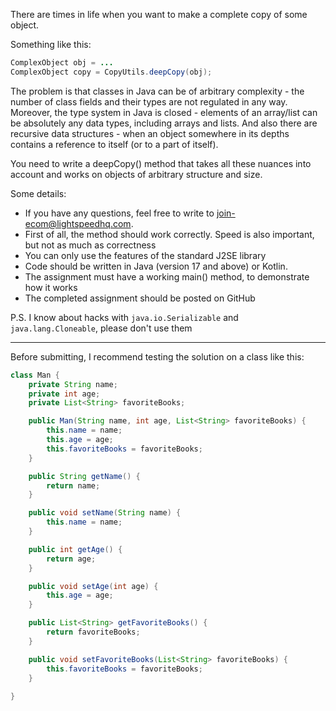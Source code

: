 There are times in life when you want to make a complete copy of some object.

Something like this:

```java
ComplexObject obj = ...
ComplexObject copy = CopyUtils.deepCopy(obj);
```

The problem is that classes in Java can be of arbitrary complexity - the number of class fields and their types are not regulated in any way. 
Moreover, the type system in Java is closed - elements of an array/list can be absolutely any data types, including arrays and lists. 
And also there are recursive data structures - when an object somewhere in its depths contains a reference to itself (or to a part of itself).

You need to write a deepCopy() method that takes all these nuances into account and works on objects of arbitrary structure and size.

Some details:
- If you have any questions, feel free to write to join-ecom@lightspeedhq.com.
- First of all, the method should work correctly. Speed is also important, but not as much as correctness 
- You can only use the features of the standard J2SE library
- Code should be written in Java (version 17 and above) or Kotlin.
- The assignment must have a working main() method, to demonstrate how it works
- The completed assignment should be posted on GitHub

P.S. I know about hacks with `java.io.Serializable` and `java.lang.Cloneable`, please don't use them

---
Before submitting, I recommend testing the solution on a class like this:
```java
class Man {
	private String name;
	private int age;
	private List<String> favoriteBooks;

	public Man(String name, int age, List<String> favoriteBooks) {
		this.name = name;
		this.age = age;
		this.favoriteBooks = favoriteBooks;
	}

	public String getName() {
		return name;
	}

	public void setName(String name) {
		this.name = name;
	}

	public int getAge() {
		return age;
	}

	public void setAge(int age) {
		this.age = age;
	}

	public List<String> getFavoriteBooks() {
		return favoriteBooks;
	}

	public void setFavoriteBooks(List<String> favoriteBooks) {
		this.favoriteBooks = favoriteBooks;
	}
	
}
```



